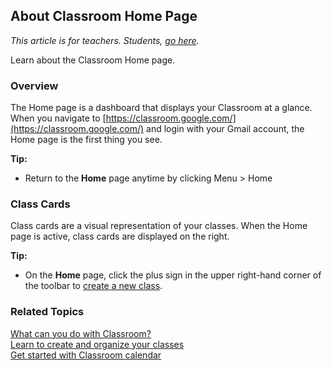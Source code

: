 ## About Classroom Home Page
*This article is for teachers. Students, [go here](https://support.google.com/edu/classroom/answer/9582544#zippy=%2Ccommunicate-with-your-teacher-or-classmates%2Cjoin-a-video-meeting%2Cstart-or-turn-in-your-classwork%2Csee-your-feedback-or-grade%2Cmanage-your-account-classes-or-notifications%2Cexplore-the-home-page%2Cexplore-the-stream-page%2Cexplore-the-classwork-page%2Cexplore-the-people-page).*

Learn about the Classroom Home page.

### Overview
The Home page is a dashboard that displays your Classroom at a glance. When you navigate to [https://classroom.google.com/](https://classroom.google.com/) and login with your Gmail account, the Home page is the first thing you see.   

**Tip:**
* Return to the **Home** page anytime by clicking Menu > Home

### Class Cards 
Class cards are a visual representation of your classes. When the Home page is active, class cards are displayed on the right.

**Tip:**
* On the **Home** page, click the plus sign in the upper right-hand corner of the toolbar to [create a new class](https://support.google.com/edu/classroom/answer/6020273?sjid=10527478863130359399-NA). 

### Related Topics
[What can you do with Classroom?](https://support.google.com/edu/classroom/answer/6020279?hl=en)  
[Learn to create and organize your classes](https://support.google.com/edu/classroom/topic/11597441?hl=en&ref_topic=11987115&sjid=10527478863130359399-NA)  
[Get started with Classroom calendar](https://support.google.com/edu/classroom/answer/7184151?hl=en&ref_topic=11597441&sjid=10527478863130359399-NA)

